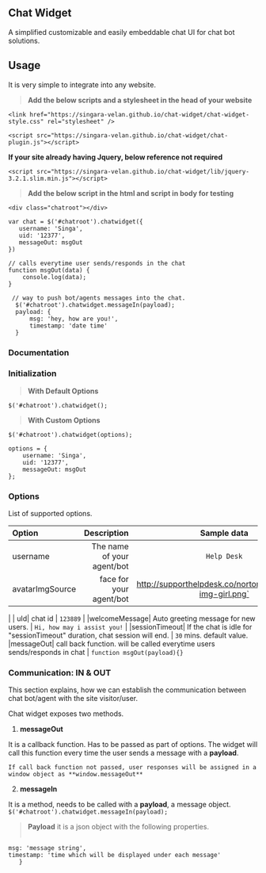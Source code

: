 
Chat Widget
-------------------
A simplified customizable and easily embeddable chat UI for chat bot solutions.

Usage
----------
It is very simple to integrate into any website.

> **Add the below scripts and a stylesheet in the head of your website**
```
<link href="https://singara-velan.github.io/chat-widget/chat-widget-style.css" rel="stylesheet" />

<script src="https://singara-velan.github.io/chat-widget/chat-plugin.js"></script>
```
**If your site already having Jquery, below reference not required**
```
<script src="https://singara-velan.github.io/chat-widget/lib/jquery-3.2.1.slim.min.js"></script>
```

> **Add the below script in the html and script in body for testing**
```
<div class="chatroot"></div>
```
```
var chat = $('#chatroot').chatwidget({
   username: 'Singa',
   uid: '12377',
   messageOut: msgOut
})

// calls everytime user sends/responds in the chat
function msgOut(data) {
	console.log(data);
}
```
```
 // way to push bot/agents messages into the chat.
  $('#chatroot').chatwidget.messageIn(payload);
  payload: {
	  msg: 'hey, how are you!',
      timestamp: 'date time'
  }
```

### Documentation

### Initialization

> **With Default Options**
```
$('#chatroot').chatwidget();
```
> **With Custom Options**
```
$('#chatroot').chatwidget(options);

options = {
	username: 'Singa',
    uid: '12377',
    messageOut: msgOut
};
```
### Options

List of supported options.

| Option | Description| Sample data|
| :------- | ----: | :---: |
| username | The name of your agent/bot |  `Help Desk`|
| avatarImgSource| face for your agent/bot |  http://supporthelpdesk.co/norton/img/banner-img-girl.png`   
|
| uId| chat id    | `123889` |
|welcomeMessage| Auto greeting message for new users. | `Hi, how may i assist you!` |
|sessionTimeout| If the chat is idle for "sessionTimeout" duration, chat session will end. | `30` mins. default value.
|messageOut| call back function. will be called everytime users sends/responds in chat | `function msgOut(payload){}`

### Communication: IN & OUT
This section explains, how we can establish the communication between chat bot/agent with the site visitor/user.

Chat widget exposes two methods.

 1. **messageOut** 

 It is a callback function. Has to be passed as part of options. The widget will call this function every time the user sends a message with a **payload**.

    If call back function not passed, user responses will be assigned in a window object as **window.messageOut**

 2.  **messageIn**
 
 It is a method, needs to be called with a **payload**, a message object.  
`$('#chatroot').chatwidget.messageIn(payload);`

> **Payload**
> it is a json object with the following properties. 
> ``` {
	msg: 'message string',
	timestamp: 'time which will be displayed under each message'
	   }
 ```
